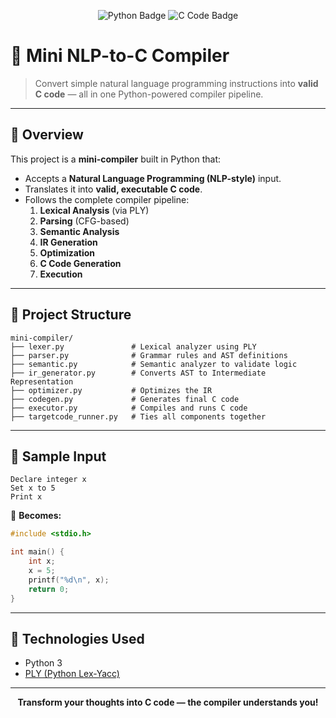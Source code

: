 <p align="center">
  <img src="https://img.shields.io/badge/Built%20With-Python-blue?style=for-the-badge" alt="Python Badge"/>
  <img src="https://img.shields.io/badge/Target-C%20Code-green?style=for-the-badge" alt="C Code Badge"/>
</p>

# 🧠 Mini NLP-to-C Compiler

> Convert simple natural language programming instructions into **valid C code** — all in one Python-powered compiler pipeline.

---

## 🚀 Overview

This project is a **mini-compiler** built in Python that:
- Accepts a **Natural Language Programming (NLP-style)** input.
- Translates it into **valid, executable C code**.
- Follows the complete compiler pipeline:
  1. **Lexical Analysis** (via PLY)
  2. **Parsing** (CFG-based)
  3. **Semantic Analysis**
  4. **IR Generation**
  5. **Optimization**
  6. **C Code Generation**
  7. **Execution**

---

## 📁 Project Structure

```
mini-compiler/
├── lexer.py               # Lexical analyzer using PLY
├── parser.py              # Grammar rules and AST definitions
├── semantic.py            # Semantic analyzer to validate logic
├── ir_generator.py        # Converts AST to Intermediate Representation
├── optimizer.py           # Optimizes the IR
├── codegen.py             # Generates final C code
├── executor.py            # Compiles and runs C code
├── targetcode_runner.py   # Ties all components together
```

---

## 🧩 Sample Input

```text
Declare integer x
Set x to 5
Print x
```

🔁 **Becomes:**

```c
#include <stdio.h>

int main() {
    int x;
    x = 5;
    printf("%d\n", x);
    return 0;
}
```
---

## 🧠 Technologies Used

- Python 3
- [PLY (Python Lex-Yacc)](http://www.dabeaz.com/ply/)

---

<p align="center"><b>Transform your thoughts into C code — the compiler understands you!</b></p>
